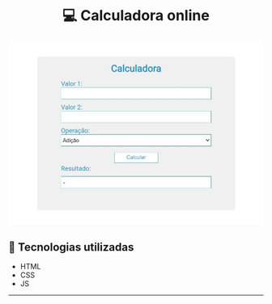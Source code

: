# <p align="center">:computer: Calculadora online </p>

<div align="center"> <img src="https://github.com/diegom-silva/calculadora-online/blob/main/img/preview.jpg?raw=true" width="700"><img> </div>

## :book: Tecnologias utilizadas 

 - HTML
 - CSS
 - JS
 
<hr>



